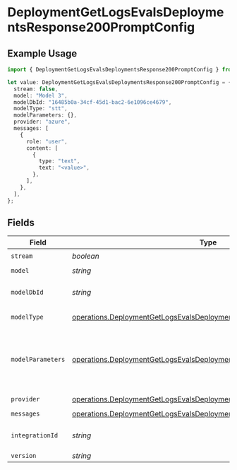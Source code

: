 # DeploymentGetLogsEvalsDeploymentsResponse200PromptConfig

## Example Usage

```typescript
import { DeploymentGetLogsEvalsDeploymentsResponse200PromptConfig } from "@orq-ai/node/models/operations";

let value: DeploymentGetLogsEvalsDeploymentsResponse200PromptConfig = {
  stream: false,
  model: "Model 3",
  modelDbId: "16485b0a-34cf-45d1-bac2-6e1096ce4679",
  modelType: "stt",
  modelParameters: {},
  provider: "azure",
  messages: [
    {
      role: "user",
      content: [
        {
          type: "text",
          text: "<value>",
        },
      ],
    },
  ],
};
```

## Fields

| Field                                                                                                                                                            | Type                                                                                                                                                             | Required                                                                                                                                                         | Description                                                                                                                                                      |
| ---------------------------------------------------------------------------------------------------------------------------------------------------------------- | ---------------------------------------------------------------------------------------------------------------------------------------------------------------- | ---------------------------------------------------------------------------------------------------------------------------------------------------------------- | ---------------------------------------------------------------------------------------------------------------------------------------------------------------- |
| `stream`                                                                                                                                                         | *boolean*                                                                                                                                                        | :heavy_check_mark:                                                                                                                                               | N/A                                                                                                                                                              |
| `model`                                                                                                                                                          | *string*                                                                                                                                                         | :heavy_check_mark:                                                                                                                                               | N/A                                                                                                                                                              |
| `modelDbId`                                                                                                                                                      | *string*                                                                                                                                                         | :heavy_check_mark:                                                                                                                                               | The id of the resource                                                                                                                                           |
| `modelType`                                                                                                                                                      | [operations.DeploymentGetLogsEvalsDeploymentsResponse200ModelType](../../models/operations/deploymentgetlogsevalsdeploymentsresponse200modeltype.md)             | :heavy_check_mark:                                                                                                                                               | The type of the model                                                                                                                                            |
| `modelParameters`                                                                                                                                                | [operations.DeploymentGetLogsEvalsDeploymentsResponse200ModelParameters](../../models/operations/deploymentgetlogsevalsdeploymentsresponse200modelparameters.md) | :heavy_check_mark:                                                                                                                                               | Model Parameters: Not all parameters apply to every model                                                                                                        |
| `provider`                                                                                                                                                       | [operations.DeploymentGetLogsEvalsDeploymentsResponse200Provider](../../models/operations/deploymentgetlogsevalsdeploymentsresponse200provider.md)               | :heavy_check_mark:                                                                                                                                               | N/A                                                                                                                                                              |
| `messages`                                                                                                                                                       | [operations.DeploymentGetLogsEvalsDeploymentsResponse200Messages](../../models/operations/deploymentgetlogsevalsdeploymentsresponse200messages.md)[]             | :heavy_check_mark:                                                                                                                                               | N/A                                                                                                                                                              |
| `integrationId`                                                                                                                                                  | *string*                                                                                                                                                         | :heavy_minus_sign:                                                                                                                                               | The id of the resource                                                                                                                                           |
| `version`                                                                                                                                                        | *string*                                                                                                                                                         | :heavy_minus_sign:                                                                                                                                               | N/A                                                                                                                                                              |